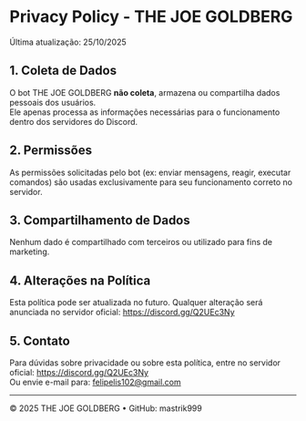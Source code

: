 # Privacy Policy - THE JOE GOLDBERG

Última atualização: 25/10/2025

## 1. Coleta de Dados  
O bot THE JOE GOLDBERG **não coleta**, armazena ou compartilha dados pessoais dos usuários.  
Ele apenas processa as informações necessárias para o funcionamento dentro dos servidores do Discord.

## 2. Permissões  
As permissões solicitadas pelo bot (ex: enviar mensagens, reagir, executar comandos) são usadas exclusivamente para seu funcionamento correto no servidor.

## 3. Compartilhamento de Dados  
Nenhum dado é compartilhado com terceiros ou utilizado para fins de marketing.

## 4. Alterações na Política  
Esta política pode ser atualizada no futuro. Qualquer alteração será anunciada no servidor oficial: https://discord.gg/Q2UEc3Ny

## 5. Contato  
Para dúvidas sobre privacidade ou sobre esta política, entre no servidor oficial: https://discord.gg/Q2UEc3Ny  
Ou envie e-mail para: felipelis102@gmail.com

---

© 2025 THE JOE GOLDBERG • GitHub: mastrik999  
